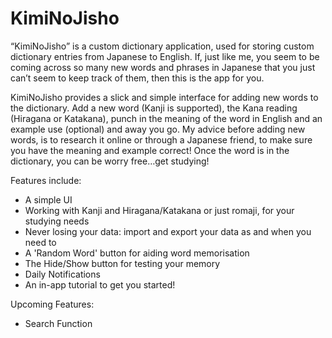 # KimiNoJisho

“KimiNoJisho” is a custom dictionary application, used for storing custom dictionary entries from Japanese to English. If, just like me, you seem to be coming across so many new words and phrases in Japanese that you just can’t seem to keep track of them, then this is the app for you.

KimiNoJisho provides a slick and simple interface for adding new words to the dictionary. Add a new word (Kanji is supported), the Kana reading (Hiragana or Katakana), punch in the meaning of the word in English and an example use (optional) and away you go. My advice before adding new words, is to research it online or through a Japanese friend, to make sure you have the meaning and example correct! Once the word is in the dictionary, you can be worry free…get studying!


Features include:

- A simple UI
- Working with Kanji and Hiragana/Katakana or just romaji, for your studying needs
- Never losing your data: import and export your data as and when you need to
- A 'Random Word' button for aiding word memorisation
- The Hide/Show button for testing your memory
- Daily Notifications
- An in-app tutorial to get you started!


Upcoming Features:

- Search Function
